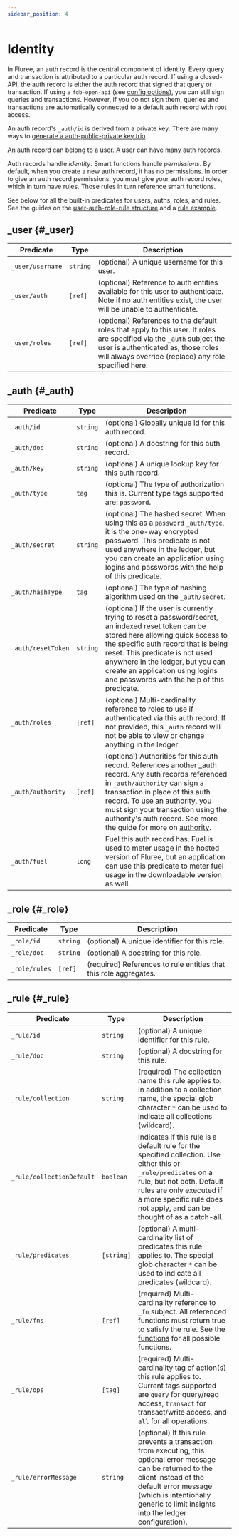 ```yaml
---
sidebar_position: 4
---
```


# Identity

In Fluree, an auth record is the central component of identity. Every query and transaction is attributed to a particular auth record. If using a closed-API, the auth record is either the auth record that signed that query or transaction. If using a `fdb-open-api` (see [config options](/reference/fluree_config.md)), you can still sign queries and transactions. However, if you do not sign them, queries and transactions are automatically connected to a default auth record with root access.

An auth record's `_auth/id` is derived from a private key. There are many ways to [generate a auth-public-private key trio](/concepts/identity/auth_records.md#generating-a-public-private-key-auth-id-triple).

An auth record can belong to a user. A user can have many auth records.

Auth records handle _identity_. Smart functions handle _permissions_. By default, when you create a new auth record, it has no permissions. In order to give an auth record permissions, you must give your auth record roles, which in turn have rules. Those rules in turn reference smart functions.

See below for all the built-in predicates for users, auths, roles, and rules. See the guides on the [user-auth-role-rule structure](/concepts/identity/auth_records.md) and a [rule example](/concepts/smart-functions/rule_example.mdx).

## _user {#_user}

| Predicate        | Type     | Description                                                                                                                                                                                                          |
| ---------------- | -------- | -------------------------------------------------------------------------------------------------------------------------------------------------------------------------------------------------------------------- |
| `_user/username` | `string` | (optional) A unique username for this user.                                                                                                                                                                          |
| `_user/auth`     | `[ref]`  | (optional) Reference to auth entities available for this user to authenticate. Note if no auth entities exist, the user will be unable to authenticate.                                                              |
| `_user/roles`    | `[ref]`  | (optional) References to the default roles that apply to this user. If roles are specified via the `_auth` subject the user is authenticated as, those roles will always override (replace) any role specified here. |

## _auth {#_auth}

| Predicate          | Type     | Description                                                                                                                                                                                                                                                                                                                                                           |
| ------------------ | -------- | --------------------------------------------------------------------------------------------------------------------------------------------------------------------------------------------------------------------------------------------------------------------------------------------------------------------------------------------------------------------- |
| `_auth/id`         | `string` | (optional) Globally unique id for this auth record.                                                                                                                                                                                                                                                                                                                   |
| `_auth/doc`        | `string` | (optional) A docstring for this auth record.                                                                                                                                                                                                                                                                                                                          |
| `_auth/key`        | `string` | (optional) A unique lookup key for this auth record.                                                                                                                                                                                                                                                                                                                  |
| `_auth/type`       | `tag`    | (optional) The type of authorization this is. Current type tags supported are: `password`.                                                                                                                                                                                                                                                                            |
| `_auth/secret`     | `string` | (optional) The hashed secret. When using this as a `password` `_auth/type`, it is the one-way encrypted password. This predicate is not used anywhere in the ledger, but you can create an application using logins and passwords with the help of this predicate.                                                                                                    |
| `_auth/hashType`   | `tag`    | (optional) The type of hashing algorithm used on the `_auth/secret`.                                                                                                                                                                                                                                                                                                  |
| `_auth/resetToken` | `string` | (optional) If the user is currently trying to reset a password/secret, an indexed reset token can be stored here allowing quick access to the specific auth record that is being reset. This predicate is not used anywhere in the ledger, but you can create an application using logins and passwords with the help of this predicate.                              |
| `_auth/roles`      | `[ref]`  | (optional) Multi-cardinality reference to roles to use if authenticated via this auth record. If not provided, this `_auth` record will not be able to view or change anything in the ledger.                                                                                                                                                                         |
| `_auth/authority`  | `[ref]`  | (optional) Authorities for this auth record. References another \_auth record. Any auth records referenced in `_auth/authority` can sign a transaction in place of this auth record. To use an authority, you must sign your transaction using the authority's auth record. See more the guide for more on [authority](/concepts/identity/auth_records.md#authority). |
| `_auth/fuel`       | `long`   | Fuel this auth record has. Fuel is used to meter usage in the hosted version of Fluree, but an application can use this predicate to meter fuel usage in the downloadable version as well.                                                                                                                                                                            |

## _role {#_role}

| Predicate     | Type     | Description                                                       |
| ------------- | -------- | ----------------------------------------------------------------- |
| `_role/id`    | `string` | (optional) A unique identifier for this role.                     |
| `_role/doc`   | `string` | (optional) A docstring for this role.                             |
| `_role/rules` | `[ref]`  | (required) References to rule entities that this role aggregates. |

## _rule {#_rule}

| Predicate                 | Type       | Description                                                                                                                                                                                                                                         |
| ------------------------- | ---------- | --------------------------------------------------------------------------------------------------------------------------------------------------------------------------------------------------------------------------------------------------- |
| `_rule/id`                | `string`   | (optional) A unique identifier for this rule.                                                                                                                                                                                                       |
| `_rule/doc`               | `string`   | (optional) A docstring for this rule.                                                                                                                                                                                                               |
| `_rule/collection`        | `string`   | (required) The collection name this rule applies to. In addition to a collection name, the special glob character `*` can be used to indicate all collections (wildcard).                                                                           |
| `_rule/collectionDefault` | `boolean`  | Indicates if this rule is a default rule for the specified collection. Use either this or `_rule/predicates` on a rule, but not both. Default rules are only executed if a more specific rule does not apply, and can be thought of as a catch-all. |
| `_rule/predicates`        | `[string]` | (optional) A multi-cardinality list of predicates this rule applies to. The special glob character `*` can be used to indicate all predicates (wildcard).                                                                                           |
| `_rule/fns`               | `[ref]`    | (required) Multi-cardinality reference to `_fn` subject. All referenced functions must return true to satisfy the rule. See the [functions](/overview/schema/smartfunctions.mdx) for all possible functions.                                                                                                       |
| `_rule/ops`               | `[tag]`    | (required) Multi-cardinality tag of action(s) this rule applies to. Current tags supported are `query` for query/read access, `transact` for transact/write access, and `all` for all operations.                                                   |
| `_rule/errorMessage`      | `string`   | (optional) If this rule prevents a transaction from executing, this optional error message can be returned to the client instead of the default error message (which is intentionally generic to limit insights into the ledger configuration).     |
